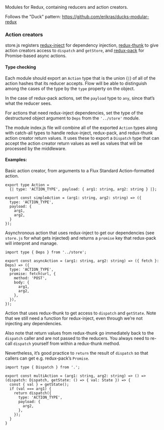 Modules for Redux, containing reducers and action creators.

Follows the "Duck" pattern: https://github.com/erikras/ducks-modular-redux


### Action creators

store.js registers [redux-inject](https://github.com/bradharms/redux-inject) for
dependency injection, [redux-thunk](https://github.com/gaearon/redux-thunk) to give
action creators access to `dispatch` and `getStore`, and
[redux-pack](https://github.com/lelandrichardson/redux-pack) for Promise-based
async actions.

#### Type checking

Each module should export an `Action` type that is the union (`|`) of all of the
action hashes that its reducer accepts. Flow will be able to distinguish
among the cases of the type by the `type` property on the object.

In the case of redux-pack actions, set the `payload` type to `any`, since that’s
what the reducer sees.

For actions that need redux-inject dependencies, set the type of the
destructured object argument to `Deps` from the `'../store'` module.

The module index.js file will combine all of the exported `Action` types along
with catch-all types to handle redux-inject, redux-pack, and redux-thunk
action creator return values. It uses these to export a `Dispatch` type that
can accept the action creator return values as well as values that will
be processed by the middleware.

#### Examples:

Basic action creator, from arguments to a Flux Standard Action–formatted
action.

```
export type Action =
  {| type: 'ACTION_TYPE', payload: { arg1: string, arg2: string } |};

export const simpleAction = (arg1: string, arg2: string) => ({
  type: 'ACTION_TYPE',
  payload: {
    arg1,
    arg2,
  }
});
```

Asynchronous action that uses redux-inject to get our dependencies (see
`store.js` for what gets injected) and returns a `promise` key that
redux-pack will interpret and manage.



```
import type { Deps } from '../store';

export const asyncAction = (arg1: string, arg2: string) => ({ fetch }: Deps) => ({
  type: 'ACTION_TYPE',
  promise: fetch(url, {
    method: 'POST',
    body: {
      arg1,
      arg2,
    },
  }),
});
```

Action that uses redux-thunk to get access to `dispatch` and `getState`. Note that
we still need a function for redux-inject, even through we’re not injecting any
dependencies.

Also note that return values from redux-thunk go immediately back to the `dispatch`
caller and are not passed to the reducers. You always need to re-call `dispatch`
yourself from within a redux-thunk method.

Nevertheless, it’s good practice to `return` the result of `dispatch` so that
callers can get e.g. redux-pack’s `Promise`.

```
import type { Dispatch } from '.';

export const multiAction = (arg1: string, arg2: string) => () => (dispatch: Dispatch, getState: () => { val: State }) => {
  const { val } = getState();
  if (val === arg1) {
    return dispatch({
      type: 'ACTION_TYPE',
      payload: {
        arg2,
      },
    });
  }
}
```
